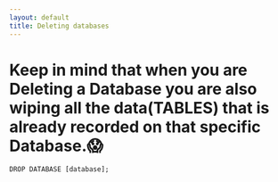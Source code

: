 ```yaml
---
layout: default
title: Deleting databases
---
```


# Keep in mind that when you are Deleting a Database you are also wiping all the data(TABLES) that is already recorded on that specific Database.:scream: <br />

`DROP DATABASE [database];`
